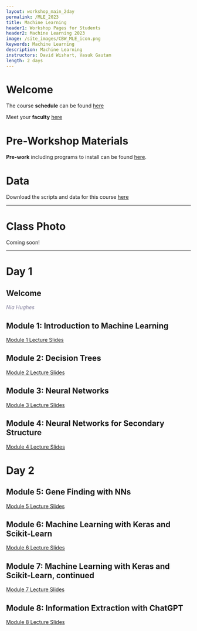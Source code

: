 ```yaml
---
layout: workshop_main_2day
permalink: /MLE_2023
title: Machine Learning
header1: Workshop Pages for Students
header2: Machine Learning 2023
image: /site_images/CBW_MLE_icon.png
keywords: Machine Learning
description: Machine Learning
instructors: David Wishart, Vasuk Gautam
length: 2 days
---
```


# Welcome <a id="welcome"></a> 

The course **schedule** can be found [here](https://bioinformaticsdotca.github.io/MLE_2023_schedule)

Meet your **faculty** [here](https://drive.google.com/file/d/1PzuoAGbC9OAxE8kAwkA1oyTvIpt4UZwl/view?usp=drive_link) 

# Pre-Workshop Materials <a id="preworkshop"></a>

**Pre-work** including programs to install can be found [here](https://docs.google.com/forms/d/e/1FAIpQLSckky4be53s62TkKLVMiTeOr3Rw0lwA5xN1rBkyExM3qEZIVA/viewform).  

# Data

Download the scripts and data for this course [here](https://drive.google.com/file/d/1MeMJ7B3Au8-a_w7ogSECZayb49Km961k/view?usp=sharing)

***

# Class Photo

Coming soon!

***

# Day 1 <a id="day1"></a>

## Welcome

*<font color="#827e9c">Nia Hughes</font>*

## Module 1: Introduction to Machine Learning

[Module 1 Lecture Slides](https://drive.google.com/file/d/1wHJ9nxyyBNs9nHbzmHMFaYqVc4wKN1Aj/view?usp=drive_link)  

## Module 2: Decision Trees

[Module 2 Lecture Slides](https://drive.google.com/file/d/14T7UWtPtM8__2PJdyH8b471s9JrTgu0F/view?usp=drive_link)  

## Module 3: Neural Networks

[Module 3 Lecture Slides](https://drive.google.com/file/d/1IXHQ2SNaJHGGEspnKJ4bojOeSFWpfDDs/view?usp=drive_link)  

## Module 4: Neural Networks for Secondary Structure

[Module 4 Lecture Slides](https://drive.google.com/file/d/15quvdaTxUXO3BvMdScVfpvoXDblFWfXE/view?usp=drive_link)  

# Day 2 <a id="day2"></a>

## Module 5: Gene Finding with NNs

[Module 5 Lecture Slides](https://drive.google.com/file/d/1R651OJ3DY5cAN7IAV6NmutfSYrfgBqrE/view?usp=drive_link)  

## Module 6: Machine Learning with Keras and Scikit-Learn

[Module 6 Lecture Slides](https://drive.google.com/file/d/1p2QHlx5Yq6klQMnAxC_G0CDLubCaiBUc/view?usp=drive_link)  

## Module 7: Machine Learning with Keras and Scikit-Learn, continued

[Module 7 Lecture Slides](https://drive.google.com/file/d/1zvuElLllybbOkvWv5IsjZZuMRXb6O9Rg/view?usp=drive_link)  

## Module 8: Information Extraction with ChatGPT

[Module 8 Lecture Slides](https://drive.google.com/file/d/1TZd6vpqvCYz0K2uJKBOjX0Q5oaPtIwmV/view?usp=drive_link)  